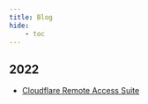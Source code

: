 ```yaml
---
title: Blog
hide:
    - toc
---
```


## 2022

- [Cloudflare Remote Access Suite](blog/2022/cloudflare-remote-access-suite.md)